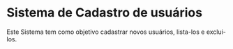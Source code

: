 # Sistema de Cadastro de usuários

Este Sistema tem como objetivo cadastrar novos usuários, lista-los e exclui-los.